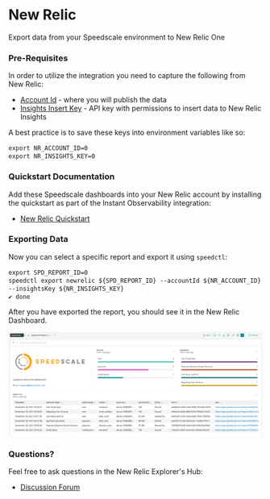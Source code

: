 
# New Relic

Export data from your Speedscale environment to New Relic One

### Pre-Requisites

In order to utilize the integration you need to capture the following from New Relic:

* [Account Id](https://docs.newrelic.com/docs/accounts/accounts-billing/account-structure/account-id/) - where you will publish the data
* [Insights Insert Key](https://docs.newrelic.com/docs/apis/intro-apis/new-relic-api-keys/#insights-insert-key) - API key with permissions to insert data to New Relic Insights

A best practice is to save these keys into environment variables like so:

```
export NR_ACCOUNT_ID=0
export NR_INSIGHTS_KEY=0
```

### Quickstart Documentation

Add these Speedscale dashboards into your New Relic account by installing the quickstart as part of the Instant Observability integration:

* [New Relic Quickstart](https://developer.newrelic.com/instant-observability/speedscale/c4512294-8f81-4efa-8f28-6c1db28d288c)


### Exporting Data

Now you can select a specific report and export it using `speedctl`:

```
export SPD_REPORT_ID=0
speedctl export newrelic ${SPD_REPORT_ID} --accountId ${NR_ACCOUNT_ID} --insightsKey ${NR_INSIGHTS_KEY}
✔ done
```

After you have exported the report, you should see it in the New Relic Dashboard.

![](./new-relic-dashboard.png)

### Questions?

Feel free to ask questions in the New Relic Explorer's Hub:

* [Discussion Forum](https://discuss.newrelic.com/t/how-to-integrate-with-speedscale/171099)

